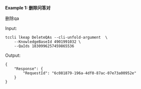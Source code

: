 **Example 1: 删除问答对**

删除qa

Input: 

```
tccli lkeap DeleteQAs --cli-unfold-argument  \
    --KnowledgeBaseId 4901991032 \
    --QaIds 1830996257459865536
```

Output: 
```
{
    "Response": {
        "RequestId": "6c081879-196a-4df0-87ac-07e73a00952e"
    }
}
```

